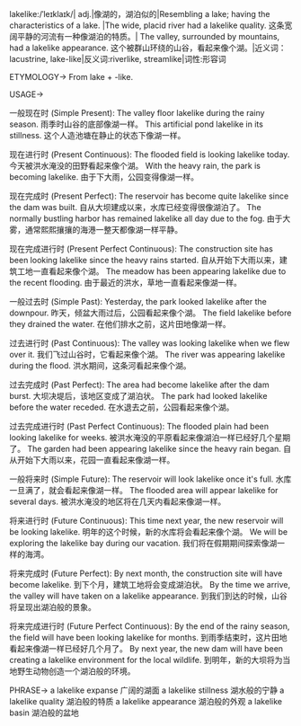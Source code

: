 lakelike:/ˈleɪklaɪk/| adj.|像湖的，湖泊似的|Resembling a lake; having the characteristics of a lake. |The wide, placid river had a lakelike quality.  这条宽阔平静的河流有一种像湖泊的特质。|
The valley, surrounded by mountains, had a lakelike appearance.  这个被群山环绕的山谷，看起来像个湖。|近义词：lacustrine, lake-like|反义词:riverlike, streamlike|词性:形容词


ETYMOLOGY->
From lake +‎ -like.

USAGE->

一般现在时 (Simple Present):
The valley floor lakelike during the rainy season. 雨季时山谷的底部像湖一样。
This artificial pond lakelike in its stillness.  这个人造池塘在静止的状态下像湖一样。


现在进行时 (Present Continuous):
The flooded field is looking lakelike today.  今天被洪水淹没的田野看起来像个湖。
With the heavy rain, the park is becoming lakelike.  由于下大雨，公园变得像湖一样。


现在完成时 (Present Perfect):
The reservoir has become quite lakelike since the dam was built.  自从大坝建成以来，水库已经变得很像湖泊了。
The normally bustling harbor has remained lakelike all day due to the fog.  由于大雾，通常熙熙攘攘的海港一整天都像湖一样平静。


现在完成进行时 (Present Perfect Continuous):
The construction site has been looking lakelike since the heavy rains started.  自从开始下大雨以来，建筑工地一直看起来像个湖。
The meadow has been appearing lakelike due to the recent flooding.  由于最近的洪水，草地一直看起来像湖一样。


一般过去时 (Simple Past):
Yesterday, the park looked lakelike after the downpour. 昨天，倾盆大雨过后，公园看起来像个湖。
The field lakelike before they drained the water.  在他们排水之前，这片田地像湖一样。


过去进行时 (Past Continuous):
The valley was looking lakelike when we flew over it.  我们飞过山谷时，它看起来像个湖。
The river was appearing lakelike during the flood.  洪水期间，这条河看起来像个湖。


过去完成时 (Past Perfect):
The area had become lakelike after the dam burst. 大坝决堤后，该地区变成了湖泊状。
The park had looked lakelike before the water receded.  在水退去之前，公园看起来像个湖。


过去完成进行时 (Past Perfect Continuous):
The flooded plain had been looking lakelike for weeks.  被洪水淹没的平原看起来像湖泊一样已经好几个星期了。
The garden had been appearing lakelike since the heavy rain began.  自从开始下大雨以来，花园一直看起来像湖一样。


一般将来时 (Simple Future):
The reservoir will look lakelike once it's full.  水库一旦满了，就会看起来像湖一样。
The flooded area will appear lakelike for several days.  被洪水淹没的地区将在几天内看起来像湖一样。


将来进行时 (Future Continuous):
This time next year, the new reservoir will be looking lakelike.  明年的这个时候，新的水库将会看起来像个湖。
We will be exploring the lakelike bay during our vacation.  我们将在假期期间探索像湖一样的海湾。


将来完成时 (Future Perfect):
By next month, the construction site will have become lakelike.  到下个月，建筑工地将会变成湖泊状。
By the time we arrive, the valley will have taken on a lakelike appearance.  到我们到达的时候，山谷将呈现出湖泊般的景象。


将来完成进行时 (Future Perfect Continuous):
By the end of the rainy season, the field will have been looking lakelike for months.  到雨季结束时，这片田地看起来像湖一样已经好几个月了。
By next year, the new dam will have been creating a lakelike environment for the local wildlife.  到明年，新的大坝将为当地野生动物创造一个湖泊般的环境。


PHRASE->
a lakelike expanse  广阔的湖面
a lakelike stillness  湖水般的宁静
a lakelike quality  湖泊般的特质
a lakelike appearance  湖泊般的外观
a lakelike basin  湖泊般的盆地

